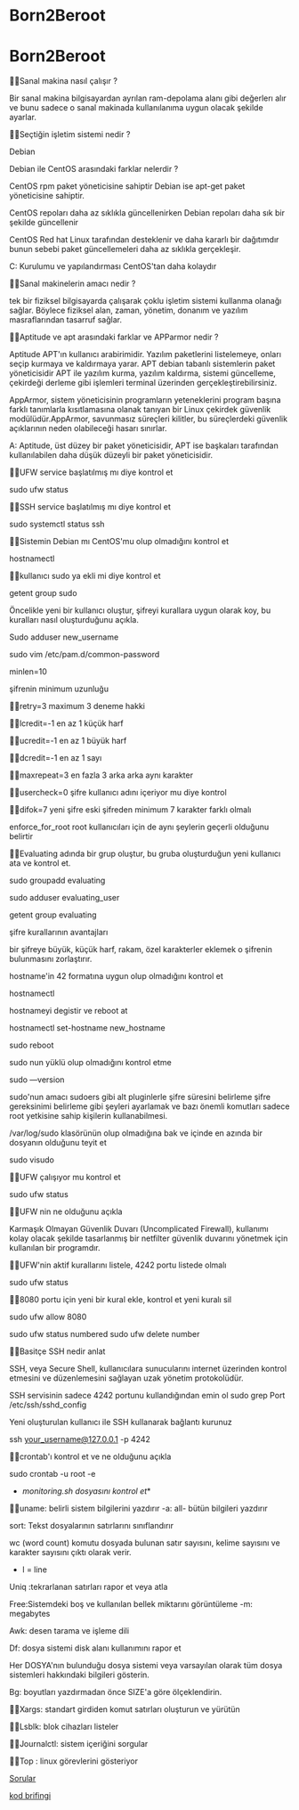 # Born2Beroot
# Born2Beroot

👨‍💻Sanal makina nasıl çalışır ?

Bir sanal makina bilgisayardan ayrılan ram-depolama alanı gibi değerlerı alır ve bunu sadece o sanal makinada kullanılanıma uygun olacak şekilde ayarlar.

👨‍💻Seçtiğin işletim sistemi nedir ?

Debian

Debian ile CentOS arasındaki farklar nelerdir ?

CentOS rpm paket yöneticisine sahiptir Debian ise apt-get paket yöneticisine sahiptir.

CentOS repoları daha az sıklıkla güncellenirken Debian repoları daha sık bir şekilde güncellenir

CentOS Red hat Linux tarafından desteklenir ve daha kararlı bir dağıtımdır bunun sebebi paket güncellemeleri daha az sıklıkla gerçekleşir.

C: Kurulumu ve yapılandırması CentOS'tan daha kolaydır

👨‍💻Sanal makinelerin amacı nedir ?

tek bir fiziksel bilgisayarda çalışarak çoklu işletim sistemi kullanma olanağı sağlar. Böylece fiziksel alan, zaman, yönetim, donanım ve yazılım masraflarından tasarruf sağlar.

👨‍💻Aptitude ve apt arasındaki farklar ve APParmor nedir ?

Aptitude APT'ın kullanıcı arabirimidir. Yazılım paketlerini listelemeye, onları seçip kurmaya ve kaldırmaya yarar. APT debian tabanlı sistemlerin paket yöneticisidir APT ile yazılım kurma, yazılım kaldırma, sistemi güncelleme, çekirdeği derleme gibi işlemleri terminal üzerinden gerçekleştirebilirsiniz.

AppArmor, sistem yöneticisinin programların yeteneklerini program başına farklı tanımlarla kısıtlamasına olanak tanıyan bir Linux çekirdek güvenlik modülüdür.AppArmor, savunmasız süreçleri kilitler, bu süreçlerdeki güvenlik açıklarının neden olabileceği hasarı sınırlar.

A: Aptitude, üst düzey bir paket yöneticisidir, APT ise başkaları tarafından kullanılabilen daha düşük düzeyli bir paket yöneticisidir.

👨‍💻UFW service başlatılmış mı diye kontrol et

sudo ufw status

👨‍💻SSH service başlatılmış mı diye kontrol et

sudo systemctl status ssh

👨‍💻Sistemin Debian mı CentOS'mu olup olmadığını kontrol et

hostnamectl

👨‍💻kullanıcı sudo ya ekli mi diye kontrol et

getent group sudo

Öncelikle yeni bir kullanıcı oluştur, şifreyi kurallara uygun olarak koy, bu kuralları nasıl oluşturduğunu açıkla.

Sudo adduser new_username

sudo vim /etc/pam.d/common-password

minlen=10

şifrenin minimum uzunluğu

👨‍💻retry=3 maximum 3 deneme hakki

👨‍💻lcredit=-1 en az 1 küçük harf

👨‍💻ucredit=-1 en az 1 büyük harf

👨‍💻dcredit=-1 en az 1 sayı

👨‍💻maxrepeat=3 en fazla 3 arka arka aynı karakter

👨‍💻usercheck=0 şifre kullanıcı adını içeriyor mu diye kontrol

👨‍💻difok=7 yeni şifre eski şifreden minimum 7 karakter farklı olmalı

enforce_for_root root kullanıcıları için de aynı şeylerin geçerli olduğunu belirtir

👨‍💻Evaluating adında bir grup oluştur, bu gruba oluşturduğun yeni kullanıcı ata ve kontrol et.

sudo groupadd evaluating

sudo adduser evaluating_user

getent group evaluating

şifre kurallarının avantajları

bir şifreye büyük, küçük harf, rakam, özel karakterler eklemek o şifrenin bulunmasını zorlaştırır.

hostname'in <ogrenci ismi>42 formatına uygun olup olmadığını kontrol et

hostnamectl

hostnameyi degistir ve reboot at

hostnamectl set-hostname new_hostname

sudo reboot

sudo nun yüklü olup olmadığını kontrol etme

sudo —version

sudo'nun amacı sudoers gibi alt pluginlerle şifre süresini belirleme şifre gereksinimi belirleme gibi şeyleri ayarlamak ve bazı önemli komutları sadece root yetkisine sahip kişilerin kullanabilmesi.

/var/log/sudo klasörünün olup olmadığına bak ve içinde en azında bir dosyanın olduğunu teyit et

sudo visudo

👨‍💻UFW çalışıyor mu kontrol et

sudo ufw status

👨‍💻UFW nin ne olduğunu açıkla

Karmaşık Olmayan Güvenlik Duvarı (Uncomplicated Firewall), kullanımı kolay olacak şekilde tasarlanmış bir netfilter güvenlik duvarını yönetmek için kullanılan bir programdır.

👨‍💻UFW'nin aktif kurallarını listele, 4242 portu listede olmalı

sudo ufw status

👨‍💻8080 portu için yeni bir kural ekle, kontrol et yeni kuralı sil

sudo ufw allow 8080

sudo ufw status numbered sudo ufw delete number

👨‍💻Basitçe SSH nedir anlat

SSH, veya Secure Shell, kullanıcılara sunucularını internet üzerinden kontrol etmesini ve düzenlemesini sağlayan uzak yönetim protokolüdür.

SSH servisinin sadece 4242 portunu kullandığından emin ol sudo grep Port /etc/ssh/sshd_config

Yeni oluşturulan kullanıcı ile SSH kullanarak bağlantı kurunuz

ssh your_username@127.0.0.1 -p 4242

👨‍💻crontab'ı kontrol et ve ne olduğunu açıkla

sudo crontab -u root -e

- *monitoring.sh dosyasını kontrol et**

👨‍💻uname: belirli sistem bilgilerini yazdırır -a: all- bütün bilgileri yazdırır

sort: Tekst dosyalarının satırlarını sınıflandırır

wc (word count) komutu dosyada bulunan satır sayısını, kelime sayısını ve karakter sayısını çıktı olarak verir.

- l = line

Uniq :tekrarlanan satırları rapor et veya atla

Free:Sistemdeki boş ve kullanılan bellek miktarını görüntüleme -m: megabytes

Awk: desen tarama ve işleme dili

Df: dosya sistemi disk alanı kullanımını rapor et

Her DOSYA'nın bulunduğu dosya sistemi veya varsayılan olarak tüm dosya sistemleri hakkındaki bilgileri gösterin.

Bg: boyutları yazdırmadan önce SIZE'a göre ölçeklendirin.

👨‍💻Xargs: standart girdiden komut satırları oluşturun ve yürütün

👨‍💻Lsblk: blok cihazları listeler

👨‍💻Journalctl: sistem içeriğini sorgular

👨‍💻Top : linux görevlerini gösteriyor

[Sorular](https://www.notion.so/Sorular-40a893399d884b6180da4626e88c516a)

[kod brifingi](https://www.notion.so/kod-brifingi-a43ed5b33560464aa3feadb1b3a55f54)

